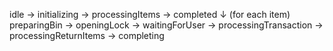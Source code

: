 idle → initializing → processingItems → completed
                        ↓ (for each item)
                        preparingBin → openingLock → waitingForUser → processingTransaction → processingReturnItems → completing
